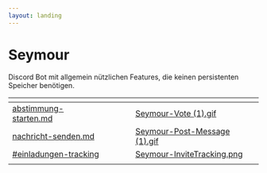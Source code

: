 ```yaml
---
layout: landing
---
```


# Seymour

Discord Bot mit allgemein nützlichen Features, die keinen persistenten Speicher benötigen.

<table data-card-size="large" data-column-title-hidden data-view="cards"><thead><tr><th data-card-target data-type="content-ref"></th><th data-hidden></th><th data-hidden></th><th data-hidden></th><th data-hidden data-card-cover data-type="files"></th></tr></thead><tbody><tr><td><a href="bot-befehle/abstimmung-starten.md">abstimmung-starten.md</a></td><td></td><td></td><td></td><td><a href="../.gitbook/assets/Seymour-Vote (1).gif">Seymour-Vote (1).gif</a></td></tr><tr><td><a href="bot-befehle/nachricht-senden.md">nachricht-senden.md</a></td><td></td><td></td><td></td><td><a href="../.gitbook/assets/Seymour-Post-Message (1).gif">Seymour-Post-Message (1).gif</a></td></tr><tr><td><a href="zusaetzliche-funktionen.md#einladungen-tracking">#einladungen-tracking</a></td><td></td><td></td><td></td><td><a href="../.gitbook/assets/Seymour-InviteTracking.png">Seymour-InviteTracking.png</a></td></tr><tr><td></td><td></td><td></td><td></td><td></td></tr></tbody></table>
